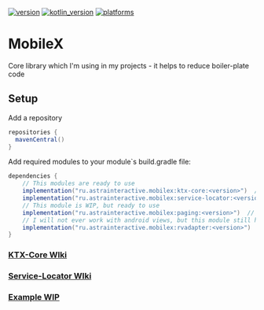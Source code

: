 [![version](https://img.shields.io/maven-central/v/ru.astrainteractive.mobilex/ktx-core?style=flat-square)](https://github.com/makeevrserg/MobileX)
[![kotlin_version](https://img.shields.io/badge/kotlin-1.7.10-blueviolet?style=flat-square)](https://github.com/makeevrserg/MobileX)
[![platforms](https://img.shields.io/badge/platform-jvm%7Candroid%7Cios-blue?style=flat-square)](https://github.com/makeevrserg/MobileX)
# MobileX
Core library which I'm using in my projects - it helps to reduce boiler-plate code

## Setup
Add a repository
```groovy
repositories {
  mavenCentral()
}
```
Add required modules to your module`s build.gradle file:
```groovy
dependencies {
    // This modules are ready to use
    implementation("ru.astrainteractive.mobilex:ktx-core:<version>")  // Android/Desktop/IOS
    implementation("ru.astrainteractive.mobilex:service-locator:<version>")  // Android/Desktop/IOS
    // This module is WIP, but ready to use
    implementation("ru.astrainteractive.mobilex:paging:<version>")  // Android/Desktop/IOS
    // I will not ever work with android views, but this module still here
    implementation("ru.astrainteractive.mobilex:rvadapter:<version>")  // Android
}
```


### [KTX-Core WIki](https://github.com/makeevrserg/MobileX/blob/master/docs/ktx-core.MD)
### [Service-Locator WIki](https://github.com/makeevrserg/MobileX/blob/master/docs/service-locator.MD)

### [Example WIP](https://github.com/makeevrserg/MobileX/tree/master/examples)

